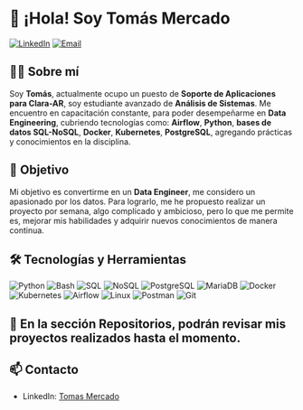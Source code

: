 # 👋 ¡Hola! Soy Tomás Mercado

[![LinkedIn](https://img.shields.io/badge/LinkedIn-0A66C2?style=flat-square&logo=linkedin&logoColor=white)](https://www.linkedin.com/in/tomasf-mercado/)
[![Email](https://img.shields.io/badge/Email-D14836?style=flat-square&logo=gmail&logoColor=white)](mailto:tomasfmercado@gmail.com)

## 👨‍💻 Sobre mí

Soy **Tomás**, actualmente ocupo un puesto de **Soporte de Aplicaciones para Clara-AR**, soy estudiante avanzado de **Análisis de Sistemas**. 
Me encuentro en capacitación constante, para poder desempeñarme en **Data Engineering**, cubriendo tecnologías como: **Airflow**, **Python**, **bases de datos SQL-NoSQL**, **Docker**, **Kubernetes**, **PostgreSQL**, agregando prácticas y conocimientos en la disciplina.

## 🚀 Objetivo

Mi objetivo es convertirme en un **Data Engineer**, me considero un apasionado por los datos. Para lograrlo, me he propuesto realizar un proyecto por semana, algo complicado y ambicioso, pero lo que me permite es, mejorar mis habilidades y adquirir nuevos conocimientos de manera continua.

## 🛠️ Tecnologías y Herramientas

![Python](https://img.shields.io/badge/Python-3776AB?style=flat-square&logo=python&logoColor=white)
![Bash](https://img.shields.io/badge/Bash-121011?style=flat-square&logo=gnu-bash&logoColor=white)
![SQL](https://img.shields.io/badge/SQL-4479A1?style=flat-square&logo=postgresql&logoColor=white)
![NoSQL](https://img.shields.io/badge/NoSQL-005571?style=flat-square&logo=mongodb&logoColor=white)
![PostgreSQL](https://img.shields.io/badge/PostgreSQL-316192?style=flat-square&logo=postgresql&logoColor=white)
![MariaDB](https://img.shields.io/badge/MariaDB-003545?style=flat-square&logo=mariadb&logoColor=white)
![Docker](https://img.shields.io/badge/Docker-2496ED?style=flat-square&logo=docker&logoColor=white)
![Kubernetes](https://img.shields.io/badge/Kubernetes-326CE5?style=flat-square&logo=kubernetes&logoColor=white)
![Airflow](https://img.shields.io/badge/Apache_Airflow-017CEE?style=flat-square&logo=apache-airflow&logoColor=white)
![Linux](https://img.shields.io/badge/Linux-FCC624?style=flat-square&logo=linux&logoColor=black)
![Postman](https://img.shields.io/badge/Postman-FF6C37?style=flat-square&logo=postman&logoColor=white)
![Git](https://img.shields.io/badge/Git-F05032?style=flat-square&logo=git&logoColor=white)


## 🌟 En la sección Repositorios, podrán revisar mis proyectos realizados hasta el momento.

## 📫 Contacto

- LinkedIn: [Tomas Mercado](https://www.linkedin.com/in/tomasf-mercado/)




